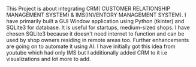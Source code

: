 This Project is about integrating CRM( CUSTOMER RELATIONSHIP MANAGEMENT SYSTEM) & IMS(INVENTORY MANAGEMENT SYSTEM).
I have primarily built a GUI Window application using Python (tkinter) and SQLite3 for database.
It is useful for startups, medium-sized shops.
I have chosen SQLite3 because it doesn't need internet to function and can be used by shop owners residing in remote areas too.
Further enhancements are going on to automate it using AI.
I have initially got this idea from youtube which had only IMS but I additionally added CRM to it i.e visualizations and lot more to add.

